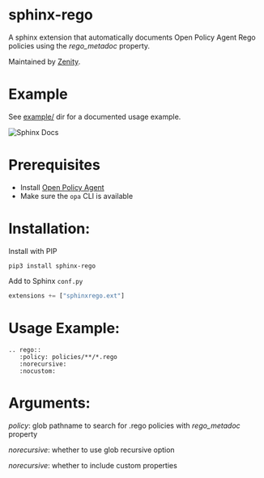 sphinx-rego
===============

A sphinx extension that automatically documents Open Policy Agent Rego policies using the _rego_metadoc_ property.

Maintained by [Zenity](https://zenity.io).

# Example

See [example/](/example) dir for a documented usage example.

![Sphinx Docs](/example/assets/policy.small.png)

# Prerequisites

- Install [Open Policy Agent](https://www.openpolicyagent.org/docs/latest/#1-download-opa)
- Make sure the `opa` CLI is available

# Installation:

Install with PIP

``` commandline
pip3 install sphinx-rego
```

Add to Sphinx `conf.py`
``` python 
extensions += ["sphinxrego.ext"]
```

# Usage Example:
``` 
.. rego::
   :policy: policies/**/*.rego
   :norecursive:
   :nocustom:
```

# Arguments:

_policy_: glob pathname to search for .rego policies with _rego_metadoc_ property

_norecursive_: whether to use glob recursive option

_norecursive_: whether to include custom properties
